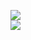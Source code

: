 [![](https://img.shields.io/badge/Made%20With-Github%20Spray-lightgrey.svg?style=for-the-badge&logo=github)](https://github.com/Annihil/github-spray#8259)  
[![](https://i.imgur.com/2DrTn0Z.gif)](https://github.com/Annihil/github-spray)